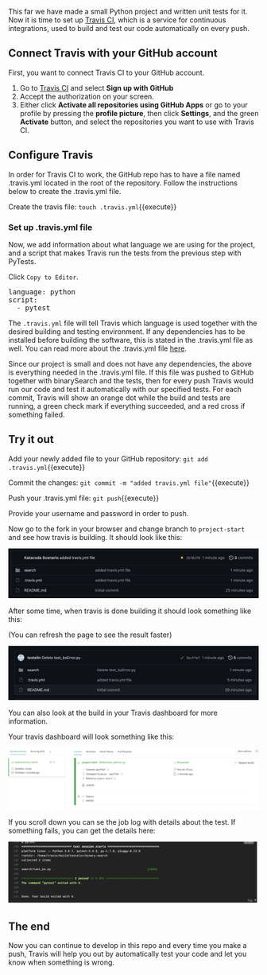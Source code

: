 This far we have made a small Python project and written unit tests for it.
Now it is time to set up [Travis CI](https://www.travis-ci.com), which is
a service for continuous integrations, used to build and test our code automatically on every push.  

## Connect Travis with your GitHub account
First, you want to connect Travis CI to your GitHub account. 
1. Go to [Travis CI](https://www.travis-ci.com) and select **Sign up with GitHub**
2. Accept the authorization on your screen.
3. Either click **Activate all repositories using GitHub Apps** or go to your profile by pressing
the **profile picture**, then click **Settings**, and the green **Activate** button, and select the repositories you want to use with Travis CI.

## Configure Travis
In order for Travis CI to work, the GitHub repo has to have a file named .travis.yml located in the root of the repository. 
Follow the instructions below to create the .travis.yml file.

Create the travis file: `touch .travis.yml`{{execute}}

### Set up .travis.yml file
Now, we add information about what language we are using for the project, and a script that makes Travis run the tests from the previous step with PyTests.

Click `Copy to Editor`.

<pre class="file" data-filename="binary-search/.travis.yml" data-target="replace">
language: python
script: 
  - pytest
</pre>

The `.travis.yml` file will tell Travis which language is used together with the desired building and testing environment. If any dependencies has
to be installed before building the software, this is stated in the .travis.yml file as well. You can read more about the .travis.yml file [here](https://docs.travis-ci.com/user/tutorial/).

Since our project is small and does not have any dependencies, the above is everything needed in the .travis.yml file.
If this file was pushed to GitHub together with binarySearch and the tests, then for every push Travis
would run our code and test it automatically with our specified tests. For each commit, Travis will show
an orange dot while the build and tests are running, a green check mark if everything succeeded, and a red cross if something failed.

## Try it out
Add your newly added file to your GitHub repository: `git add .travis.yml`{{execute}}

Commit the changes: `git commit -m "added travis.yml file"`{{execute}}

Push your .travis.yml file: `git push`{{execute}}

Provide your username and password in order to push. 

Now go to the fork in your browser and change branch to `project-start` and see how travis is building. It should look like this:

![Travis running](assets/running.png)

After some time, when travis is done building it should look something like this:

(You can refresh the page to see the result faster)

![Travis done](assets/done.png)

You can also look at the build in your Travis dashboard for more information. 

Your travis dashboard will look something like this:

![Travis dashboard](assets/travis1.png)

If you scroll down you can se the job log with details about the test. If something fails, you can get the details here:

![Travis dashboard](assets/travis2.png)

## The end
Now you can continue to develop in this repo and every time you make a push, Travis
will help you out by automatically test your code and let you know when something is wrong.
